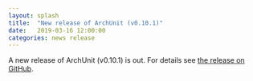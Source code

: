 ```yaml
---
layout: splash
title:  "New release of ArchUnit (v0.10.1)"
date:   2019-03-16 12:00:00
categories: news release
---
```


A new release of ArchUnit (v0.10.1) is out. For details see [the release on GitHub](https://github.com/TNG/ArchUnit/releases/tag/v0.10.1 "ArchUnit v0.10.1 on GitHub").